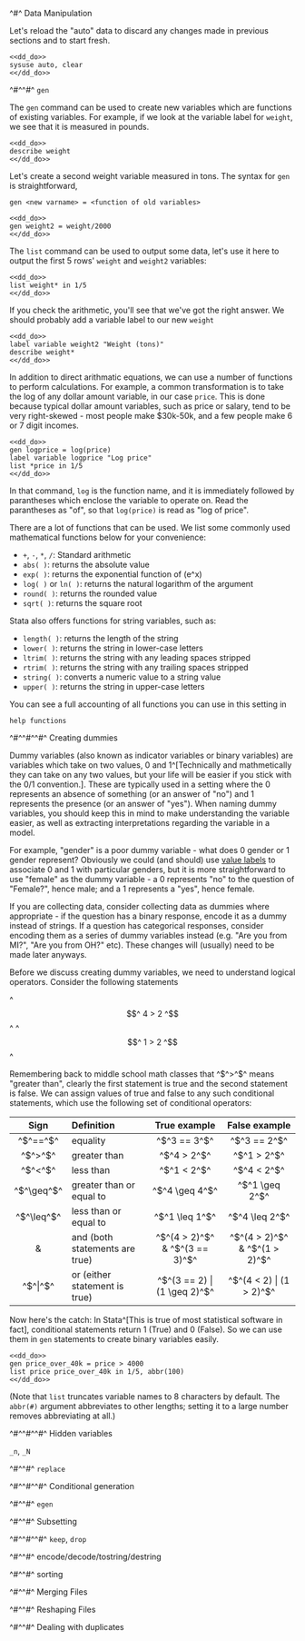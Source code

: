 ^#^ Data Manipulation

Let's reload the "auto" data to discard any changes made in previous sections and to start fresh.

~~~~
<<dd_do>>
sysuse auto, clear
<</dd_do>>
~~~~


^#^^#^ `gen`

The `gen` command can be used to create new variables which are functions of existing variables. For example, if we look at the variable label for
`weight`, we see that it is measured in pounds.

~~~~
<<dd_do>>
describe weight
<</dd_do>>
~~~~

Let's create a second weight variable measured in tons. The syntax for `gen` is straightforward,

```
gen <new varname> = <function of old variables>
```

~~~~
<<dd_do>>
gen weight2 = weight/2000
<</dd_do>>
~~~~

The `list` command can be used to output some data, let's use it here to output the first 5 rows' `weight` and `weight2` variables:


~~~~
<<dd_do>>
list weight* in 1/5
<</dd_do>>
~~~~

If you check the arithmetic, you'll see that we've got the right answer. We should probably add a variable label to our new `weight`

~~~~
<<dd_do>>
label variable weight2 "Weight (tons)"
describe weight*
<</dd_do>>
~~~~

In addition to direct arithmatic equations, we can use a number of functions to perform calculations. For example, a common transformation is to take
the log of any dollar amount variable, in our case `price`. This is done because typical dollar amount variables, such as price or salary, tend to be
very right-skewed - most people make $30k-50k, and a few people make 6 or 7 digit incomes.

~~~~
<<dd_do>>
gen logprice = log(price)
label variable logprice "Log price"
list *price in 1/5
<</dd_do>>
~~~~

In that command, `log` is the function name, and it is immediately followed by parantheses which enclose the variable to operate on. Read the
parantheses as "of", so that `log(price)` is read as "log of price".

There are a lot of functions that can be used. We list some commonly used mathematical functions below for your convenience:

- `+`, `-`, `*`, `/`: Standard arithmetic
- `abs( )`: returns the absolute value
- `exp( )`: returns the exponential function of \(e^x\)
- `log( )` or `ln( )`: returns the natural logarithm of the argument
- `round( )`: returns the rounded value
- `sqrt( )`: returns the square root

Stata also offers functions for string variables, such as:

- `length( )`: returns the length of the string
- `lower( )`: returns the string in lower-case letters
- `ltrim( )`: returns the string with any leading spaces stripped
- `rtrim( )`: returns the string with any trailing spaces stripped
- `string( )`: converts a numeric value to a string value
- `upper( )`: returns the string in upper-case letters

You can see a full accounting of all functions you can use in this setting in

```
help functions
```


^#^^#^^#^ Creating dummies

Dummy variables (also known as indicator variables or binary variables) are variables which take on two values, 0 and 1^[Technically and mathmetically
they can take on any two values, but your life will be easier if you stick with the 0/1 convention.]. These are typically used in a setting where the
0 represents an absence of something (or an answer of "no") and 1 represents the presence (or an answer of "yes"). When naming dummy variables, you
should keep this in mind to make understanding the variable easier, as well as extracting interpretations regarding the variable in a model.

For example, "gender" is a poor dummy variable - what does 0 gender or 1 gender represent? Obviously we could (and should)
use [value labels](data-management.html#value-labels) to associate 0 and 1 with particular genders, but it is more straightforward to use "female" as
the dummy variable - a 0 represents "no" to the question of "Female?", hence male; and a 1 represents a "yes", hence female.

If you are collecting data, consider collecting data as dummies where appropriate - if the question has a binary response, encode it as a dummy
instead of strings. If a question has categorical responses, consider encoding them as a series of dummy variables instead (e.g. "Are you from MI?",
"Are you from OH?" etc). These changes will (usually) need to be made later anyways.

Before we discuss creating dummy variables, we need to understand logical operators. Consider the following statements

^$$^
  4 > 2
^$$^
^$$^
  1 > 2
^$$^


Remembering back to middle school math classes that ^$^>^$^ means "greater than", clearly the first statement is true and the second statement is
false. We can assign values of true and false to any such conditional statements, which use the following set of conditional operators:

| Sign       | Definition                     | True example                        | False example                  |
|:----------:|:-------------------------------|:-----------------------------------:|:------------------------------:|
| ^$^==^$^   | equality                       | ^$^3 == 3^$^                        | ^$^3 == 2^$^                   |
| ^$^>^$^    | greater than                   | ^$^4 > 2^$^                         | ^$^1 > 2^$^                    |
| ^$^<^$^    | less  than                     | ^$^1 < 2^$^                         | ^$^4 < 2^$^                    |
| ^$^\geq^$^ | greater than or equal to       | ^$^4 \geq 4^$^                      | ^$^1 \geq 2^$^                 |
| ^$^\leq^$^ | less than or equal to          | ^$^1 \leq 1^$^                      | ^$^4 \leq 2^$^                 |
| \&         | and (both statements are true) | ^$^(4 > 2)^$^ \& ^$^(3 == 3)^$^     | ^$^(4 > 2)^$^ \& ^$^(1 > 2)^$^ |
| ^$^\|^$^   | or (either statement is true)  | ^$^(3 == 2) \| (1 \geq 2)^$^        | ^$^(4 < 2) \| (1 > 2)^$^       |

Now here's the catch: In Stata^[This is true of most statistical software in fact], conditional statements return 1 (True) and 0 (False). So we can
use them in `gen` statements to create binary variables easily.

~~~~
<<dd_do>>
gen price_over_40k = price > 4000
list price price_over_40k in 1/5, abbr(100)
<</dd_do>>
~~~~

(Note that `list` truncates variable names to 8 characters by default. The `abbr(#)` argument abbreviates to other lengths; setting it to a large
number removes abbreviating at all.)

^#^^#^^#^ Hidden variables

`_n`, `_N`


^#^^#^ `replace`

^#^^#^^#^ Conditional generation

^#^^#^ `egen`

^#^^#^ Subsetting

^#^^#^^#^ `keep`, `drop`

^#^^#^ encode/decode/tostring/destring

^#^^#^ sorting

^#^^#^ Merging Files

^#^^#^ Reshaping Files

^#^^#^ Dealing with duplicates
